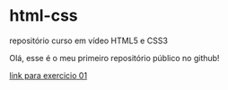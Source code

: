 # html-css
 repositório curso em vídeo HTML5 e CSS3

 Olá, esse é o meu primeiro repositório público no github! 

<a href="https://brendonkappel.github.io/html-css/exercicios/ex001/"> link para exercicio 01 </a>
